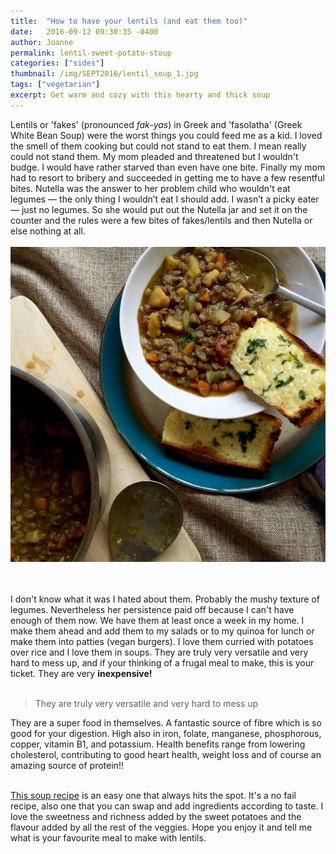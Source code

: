 ```yaml
---
title:  "How to have your lentils (and eat them too)"
date:   2016-09-12 09:30:35 -0400
author: Joanne
permalink: lentil-sweet-potato-stoup
categories: ["sides"]
thumbnail: /img/SEPT2016/lentil_soup_1.jpg
tags: ["vegetarian"]
excerpt: Get warm and cozy with this hearty and thick soup
---
```


Lentils or 'fakes' (pronounced *fak-yas*) in Greek and 'fasolatha' (Greek White Bean Soup) were the worst things you could feed me as a kid. I loved the smell of them cooking but could not stand to eat them.  I mean really could not stand them. My mom pleaded and threatened but I wouldn't budge. I would have rather starved than even have one bite. Finally my mom had to resort to bribery and succeeded in getting me to have a few resentful bites. Nutella was the answer to her problem child who wouldn't eat legumes &mdash; the only thing I wouldn’t eat I should add. I wasn’t a picky eater &mdash; just no legumes. So she would put out the Nutella jar and set it on the counter and the rules were a few bites of fakes/lentils and then Nutella or else nothing at all.
<br>
<br>
![sweet potato and lentil soup](/img/SEPT2016/lentil_soup.jpg)  
<br>
<br>

I don't know what it was I hated about them. Probably the mushy texture of legumes. Nevertheless her persistence paid off because I can't have enough of them now. We have them at least once a week in my home. I make them ahead and add them to my salads or to my quinoa for lunch or make them into patties (vegan burgers). I love them curried with potatoes over rice and I love them in soups. They are truly very versatile and very hard to mess up, and if your thinking of a frugal meal to make, this is your ticket. They are very **inexpensive!**
<br><br>

> They are truly very versatile and very hard to mess up

They are a super food in themselves. A fantastic source of fibre which is so good for your digestion. High also in iron, folate, manganese, phosphorous, copper, vitamin B1, and potassium. Health benefits range from lowering cholesterol, contributing to good heart health, weight loss and of course an amazing source of protein!!
<br><br>

[This soup recipe](http://oliveandmango.com/lentil-sweet-potato-stoup-recipe) is an easy one that always hits the spot. It's a no fail recipe, also one that you can swap and add ingredients according to taste. I love the sweetness and richness added by the sweet potatoes and the flavour added by all the rest of the veggies. Hope you enjoy it and tell me what is your favourite meal to make with lentils.  
